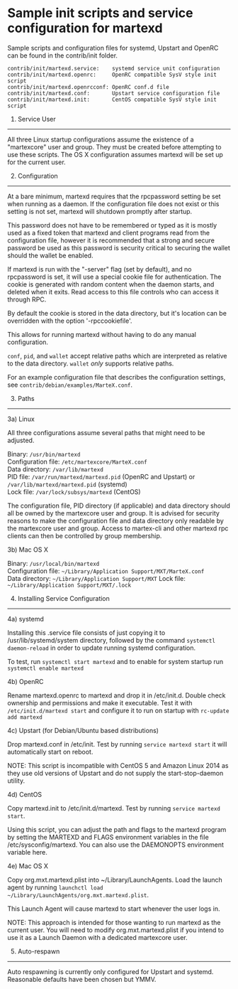 Sample init scripts and service configuration for martexd
==========================================================

Sample scripts and configuration files for systemd, Upstart and OpenRC
can be found in the contrib/init folder.

    contrib/init/martexd.service:    systemd service unit configuration
    contrib/init/martexd.openrc:     OpenRC compatible SysV style init script
    contrib/init/martexd.openrcconf: OpenRC conf.d file
    contrib/init/martexd.conf:       Upstart service configuration file
    contrib/init/martexd.init:       CentOS compatible SysV style init script

1. Service User
---------------------------------

All three Linux startup configurations assume the existence of a "martexcore" user
and group.  They must be created before attempting to use these scripts.
The OS X configuration assumes martexd will be set up for the current user.

2. Configuration
---------------------------------

At a bare minimum, martexd requires that the rpcpassword setting be set
when running as a daemon.  If the configuration file does not exist or this
setting is not set, martexd will shutdown promptly after startup.

This password does not have to be remembered or typed as it is mostly used
as a fixed token that martexd and client programs read from the configuration
file, however it is recommended that a strong and secure password be used
as this password is security critical to securing the wallet should the
wallet be enabled.

If martexd is run with the "-server" flag (set by default), and no rpcpassword is set,
it will use a special cookie file for authentication. The cookie is generated with random
content when the daemon starts, and deleted when it exits. Read access to this file
controls who can access it through RPC.

By default the cookie is stored in the data directory, but it's location can be overridden
with the option '-rpccookiefile'.

This allows for running martexd without having to do any manual configuration.

`conf`, `pid`, and `wallet` accept relative paths which are interpreted as
relative to the data directory. `wallet` *only* supports relative paths.

For an example configuration file that describes the configuration settings,
see `contrib/debian/examples/MarteX.conf`.

3. Paths
---------------------------------

3a) Linux

All three configurations assume several paths that might need to be adjusted.

Binary:              `/usr/bin/martexd`  
Configuration file:  `/etc/martexcore/MarteX.conf`  
Data directory:      `/var/lib/martexd`  
PID file:            `/var/run/martexd/martexd.pid` (OpenRC and Upstart) or `/var/lib/martexd/martexd.pid` (systemd)  
Lock file:           `/var/lock/subsys/martexd` (CentOS)  

The configuration file, PID directory (if applicable) and data directory
should all be owned by the martexcore user and group.  It is advised for security
reasons to make the configuration file and data directory only readable by the
martexcore user and group.  Access to martex-cli and other martexd rpc clients
can then be controlled by group membership.

3b) Mac OS X

Binary:              `/usr/local/bin/martexd`  
Configuration file:  `~/Library/Application Support/MXT/MarteX.conf`  
Data directory:      `~/Library/Application Support/MXT`
Lock file:           `~/Library/Application Support/MXT/.lock`

4. Installing Service Configuration
-----------------------------------

4a) systemd

Installing this .service file consists of just copying it to
/usr/lib/systemd/system directory, followed by the command
`systemctl daemon-reload` in order to update running systemd configuration.

To test, run `systemctl start martexd` and to enable for system startup run
`systemctl enable martexd`

4b) OpenRC

Rename martexd.openrc to martexd and drop it in /etc/init.d.  Double
check ownership and permissions and make it executable.  Test it with
`/etc/init.d/martexd start` and configure it to run on startup with
`rc-update add martexd`

4c) Upstart (for Debian/Ubuntu based distributions)

Drop martexd.conf in /etc/init.  Test by running `service martexd start`
it will automatically start on reboot.

NOTE: This script is incompatible with CentOS 5 and Amazon Linux 2014 as they
use old versions of Upstart and do not supply the start-stop-daemon utility.

4d) CentOS

Copy martexd.init to /etc/init.d/martexd. Test by running `service martexd start`.

Using this script, you can adjust the path and flags to the martexd program by
setting the MARTEXD and FLAGS environment variables in the file
/etc/sysconfig/martexd. You can also use the DAEMONOPTS environment variable here.

4e) Mac OS X

Copy org.mxt.martexd.plist into ~/Library/LaunchAgents. Load the launch agent by
running `launchctl load ~/Library/LaunchAgents/org.mxt.martexd.plist`.

This Launch Agent will cause martexd to start whenever the user logs in.

NOTE: This approach is intended for those wanting to run martexd as the current user.
You will need to modify org.mxt.martexd.plist if you intend to use it as a
Launch Daemon with a dedicated martexcore user.

5. Auto-respawn
-----------------------------------

Auto respawning is currently only configured for Upstart and systemd.
Reasonable defaults have been chosen but YMMV.
